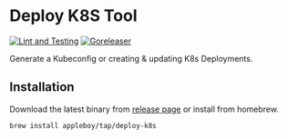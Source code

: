 # Deploy K8S Tool

[![Lint and Testing](https://github.com/appleboy/deploy-k8s/actions/workflows/lint.yml/badge.svg?branch=main)](https://github.com/appleboy/deploy-k8s/actions/workflows/lint.yml)
[![Goreleaser](https://github.com/appleboy/deploy-k8s/actions/workflows/goreleaser.yml/badge.svg?branch=main)](https://github.com/appleboy/deploy-k8s/actions/workflows/goreleaser.yml)

Generate a Kubeconfig or creating & updating K8s Deployments.

## Installation

Download the latest binary from [release page][1] or install from homebrew.

```sh
brew install appleboy/tap/deploy-k8s
```

[1]: https://github.com/appleboy/deploy-k8s/releases
